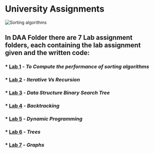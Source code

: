 # University Assignments
![Sorting algorithms](https://www.mybluelinux.com/img/post/featured-images/0072.sorting_algorithms.jpg)
## **In DAA Folder there are 7 Lab assignment folders, each containing the lab assignment given and the written code**:
### * [Lab 1](https://github.com/Cookie182/DAA/tree/main/DAA/Lab_1 "Lab 1 assignment and code") - *To Compute the performance of sorting algorithms*
### * [Lab 2](https://github.com/Cookie182/DAA/tree/main/DAA/Lab_2 "Lab 2 assignment and code") - *Iterative Vs Recursion*
### * [Lab 3](https://github.com/Cookie182/DAA/tree/main/DAA/Lab_3 "Lab 3 assignment and code") - *Data Structure Binary Search Tree*
### * [Lab 4](https://github.com/Cookie182/DAA/tree/main/DAA/Lab_4 "Lab 4 assignment and code") - *Backtracking*
### * [Lab 5](https://github.com/Cookie182/DAA/tree/main/DAA/Lab_5 "Lab 5 assignment and code") - *Dynamic Programming*
### * [Lab 6](https://github.com/Cookie182/DAA/tree/main/DAA/Lab_6 "Lab 6 assignment and code") - *Trees*
### * [Lab 7](https://github.com/Cookie182/DAA/tree/main/DAA/Lab_7 "Lab 7 assignment and code") - *Graphs*
